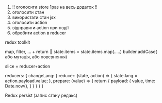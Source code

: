 1. !! оголосити store 1раз на весь додаток !!
2. оголосити стан
3. використати стан jsx
4. оголосити action
5. відправити action при події
6. обробити action в reducer




redux toolkit

map, filter, ... + return || state.items = state.items.map(.....)
builder.addCase( або мутація, або повернення)

slice = reducer+action


reducers: {
	changeLang: {
		reducer: (state, action) => {
			state.lang = action.payload.value;
		},
		prepare: (value) => {
			return {
				payload: {
					value,
					time: Date.now(),
				}
			}
		}
	}
}


Redux persist (запис стану редакс)